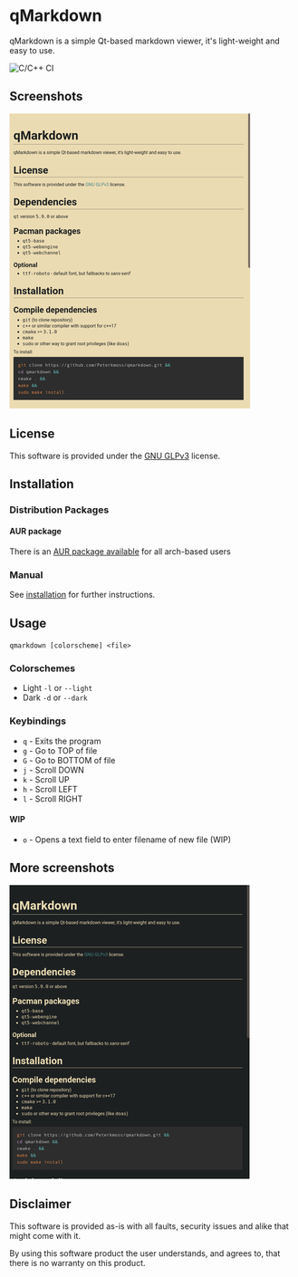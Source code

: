 # qMarkdown

qMarkdown is a simple Qt-based markdown viewer, it's light-weight and easy to use.

![C/C++ CI](https://github.com/Peterkmoss/qmarkdown/workflows/C/C++%20CI/badge.svg)

## Screenshots

![Light](./public/light_small.png)

## License

This software is provided under the
[GNU GLPv3](https://www.gnu.org/licenses/gpl-3.0.en.html) license.

## Installation

### Distribution Packages

#### AUR package

There is an
[AUR package available](https://aur.archlinux.org/packages/qmarkdown/) for all
arch-based users

### Manual

See [installation](./docs/install.md) for further instructions.

## Usage

`qmarkdown [colorscheme] <file>`

### Colorschemes

* Light `-l` or `--light`
* Dark `-d` or `--dark`

### Keybindings

* `q` - Exits the program
* `g` - Go to TOP of file
* `G` - Go to BOTTOM of file
* `j` - Scroll DOWN
* `k` - Scroll UP
* `h` - Scroll LEFT
* `l` - Scroll RIGHT

#### WIP

* `o` - Opens a text field to enter filename of new file (WIP)

## More screenshots

![Dark](./public/dark_small.png)

## Disclaimer

This software is provided as-is with all faults, security issues and alike that
might come with it.

By using this software product the user understands, and agrees to, that there is
no warranty on this product.
